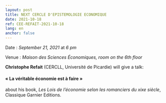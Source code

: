 ```yaml
---
layout: post
title: NEXT CERCLE D'EPISTEMOLOGIE ECONOMIQUE
date: 2021-10-18
ref: CEE-REFAIT-2021-10-18
lang: en
anchor: false
---
```


<i class="fas fa-table"></i> Date : _September 21, 2021_ at _6 pm_

<i class="fas fa-map-marked"></i> Venue : *Maison des Sciences Économiques, room on the 6th floor*

**Christophe Refait** (CERCLL, Université de Picardie) will give a talk:

#### « La véritable économie est à faire »

about his book, *Les Lois de l’économie selon les romanciers du xixe siècle*, Classique Garnier Editions.

